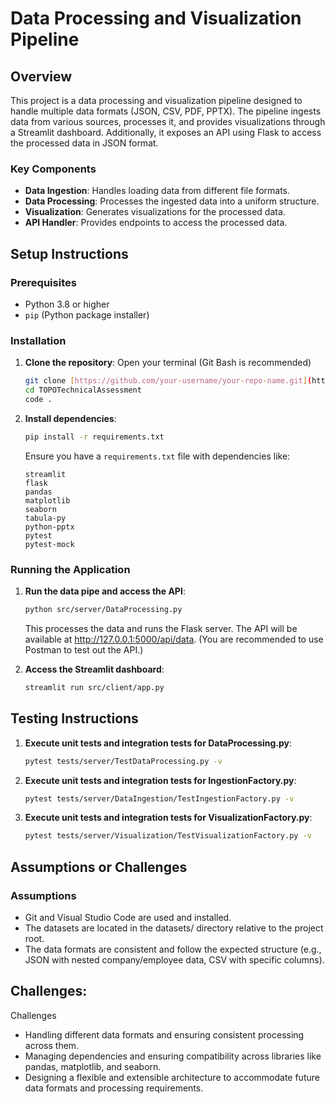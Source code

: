 # Data Processing and Visualization Pipeline

## Overview
This project is a data processing and visualization pipeline designed to handle multiple data formats (JSON, CSV, PDF, PPTX). The pipeline ingests data from various sources, processes it, and provides visualizations through a Streamlit dashboard. Additionally, it exposes an API using Flask to access the processed data in JSON format.

### Key Components
- **Data Ingestion**: Handles loading data from different file formats.
- **Data Processing**: Processes the ingested data into a uniform structure.
- **Visualization**: Generates visualizations for the processed data.
- **API Handler**: Provides endpoints to access the processed data.

## Setup Instructions

### Prerequisites
- Python 3.8 or higher
- `pip` (Python package installer)

### Installation
1. **Clone the repository**:
   Open your terminal (Git Bash is recommended)
   ```bash
   git clone [https://github.com/your-username/your-repo-name.git](https://github.com/Edwin1022/TOPOTechnicalAssessment.git)
   cd TOPOTechnicalAssessment
   code .
   
3. **Install dependencies**:
   ```bash
   pip install -r requirements.txt
   ```
   Ensure you have a `requirements.txt` file with dependencies like:
   ```text
   streamlit
   flask
   pandas
   matplotlib
   seaborn
   tabula-py
   python-pptx
   pytest
   pytest-mock

### Running the Application
1. **Run the data pipe and access the API**:
   ```bash
   python src/server/DataProcessing.py
   ```
   This processes the data and runs the Flask server.
   The API will be available at http://127.0.0.1:5000/api/data. (You are recommended to use Postman to test out the API.)

2. **Access the Streamlit dashboard**:
   ```bash
   streamlit run src/client/app.py

## Testing Instructions

1. **Execute unit tests and integration tests for DataProcessing.py**:
   ```bash
   pytest tests/server/TestDataProcessing.py -v

2. **Execute unit tests and integration tests for IngestionFactory.py**:
   ```bash
   pytest tests/server/DataIngestion/TestIngestionFactory.py -v

3. **Execute unit tests and integration tests for VisualizationFactory.py**:
   ```bash
   pytest tests/server/Visualization/TestVisualizationFactory.py -v

## Assumptions or Challenges

### Assumptions
- Git and Visual Studio Code are used and installed. 
- The datasets are located in the datasets/ directory relative to the project root.
- The data formats are consistent and follow the expected structure (e.g., JSON with nested company/employee data, CSV with specific columns).

## Challenges:
Challenges
- Handling different data formats and ensuring consistent processing across them.
- Managing dependencies and ensuring compatibility across libraries like pandas, matplotlib, and seaborn.
- Designing a flexible and extensible architecture to accommodate future data formats and processing requirements.
